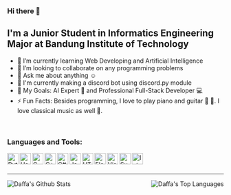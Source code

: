### Hi there 👋

<!--
**slarkdarr/slarkdarr** is a ✨ _special_ ✨ repository because its `README.md` (this file) appears on your GitHub profile. -->
## I'm a Junior Student in Informatics Engineering Major at Bandung Institute of Technology

- 🌱 I’m currently learning Web Developing and Artificial Intelligence
- 👯 I’m looking to collaborate on any programming problems
- 💬 Ask me about anything :relaxed:
- 🤖 I'm currently making a discord bot using discord.py module
- 🥅 My Goals: AI Expert 🤖 and Professional Full-Stack Developer :computer:
- ⚡ Fun Facts: Besides programming, I love to play piano and guitar :musical_keyboard: :guitar:. I love classical music as well :musical_score:.
<!-- 
### Connect with me:

[<img align="left" alt="Daffa | LINE" width="22px" src="https://cdn.jsdelivr.net/npm/simple-icons@3.12.0/icons/line.svg"  />][line]
[<img align="left" alt="Daffa | Instagram" width="22px" src="https://cdn.jsdelivr.net/npm/simple-icons@3.12.0/icons/instagram.svg"  />][instagram]
[<img align="left" alt="Daffa | LinkedIn" width="22px" src="https://cdn.jsdelivr.net/npm/simple-icons@v3/icons/linkedin.svg"  />][linkedin]
[<img align="left" alt="Daffa | Steam" width="22px" src="https://cdn.jsdelivr.net/npm/simple-icons@3.12.0/icons/steam.svg"  />][steam] -->

<br />

### Languages and Tools:

<img align="left" alt="Python" width="26px" src="https://cdn.jsdelivr.net/npm/simple-icons@3.12.0/icons/python.svg"  />
<img align="left" alt="Haskell" width="26px" src="https://cdn.jsdelivr.net/npm/simple-icons@3.12.0/icons/haskell.svg" />
<img align="left" alt="C" width="26px" src="https://cdn.jsdelivr.net/npm/simple-icons@3.12.0/icons/c.svg"  />
<img align="left" alt="C++" width="26px" src="https://cdn.jsdelivr.net/npm/simple-icons@3.13.0/icons/cplusplus.svg"  />
<img align="left" alt="C#" width="26px" src="https://cdn.jsdelivr.net/npm/simple-icons@3.13.0/icons/csharp.svg"  />
<img align="left" alt="Java" width="26px" src="https://cdn.jsdelivr.net/npm/simple-icons@3.12.0/icons/java.svg"  />
<img align="left" alt="HTML5" width="26px" src="https://cdn.jsdelivr.net/npm/simple-icons@3.12.0/icons/html5.svg"  />
<img align="left" alt="Flask" width="26px" src="https://cdn.jsdelivr.net/npm/simple-icons@3.13.0/icons/flask.svg"  />
<img align="left" alt="Visual Studio Code" width="26px" src="https://cdn.jsdelivr.net/npm/simple-icons@3.12.0/icons/visualstudiocode.svg"  />
<img align="left" alt="Sublime Text" width="26px" src="https://cdn.jsdelivr.net/npm/simple-icons@3.12.0/icons/sublimetext.svg"  />
<img align="left" alt="Intellij IDEA" width="26px" src="https://cdn.jsdelivr.net/npm/simple-icons@3.12.0/icons/intellijidea.svg"  />

<br />
<br />

---

<img align="left" alt="Daffa's Github Stats" src="https://github-readme-stats.vercel.app/api?username=slarkdarr&show_icons=true&theme=radical"  />
<img align="right" alt="Daffa's Top Languages" src="https://github-readme-stats.vercel.app/api/top-langs/?username=slarkdarr&theme=radical"  />

[linkedin]: https://www.linkedin.com/in/daffa-ananda
[line]: https://line.me/ti/p/~daffa_ananda
[instagram]: https://instagram.com/daffaananda._
[steam]: https://steamcommunity.com/id/todar21
